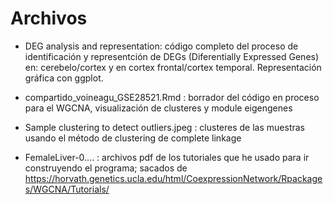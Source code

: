 # Archivos
 
 
- DEG analysis and representation: código completo del proceso de identificación y representción de DEGs (Diferentially Expressed Genes) en: cerebelo/cortex y en cortex frontal/cortex temporal. Representación gráfica con ggplot.

- compartido_voineagu_GSE28521.Rmd : borrador del código en proceso para el WGCNA, visualización de clusteres y module eigengenes
- Sample clustering to detect outliers.jpeg : clusteres de las muestras usando el método de clustering de complete linkage

- FemaleLiver-0....  :  archivos pdf de los tutoriales que he usado para ir construyendo el programa; sacados de             https://horvath.genetics.ucla.edu/html/CoexpressionNetwork/Rpackages/WGCNA/Tutorials/

